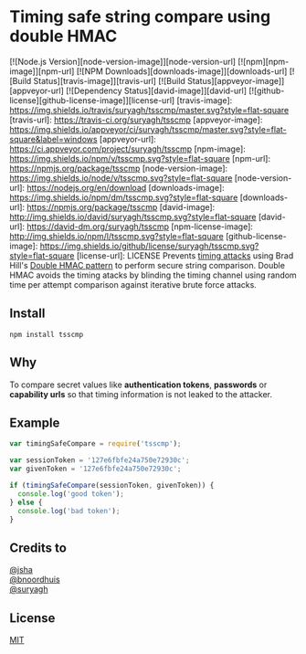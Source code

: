 # Timing safe string compare using double HMAC
[![Node.js Version][node-version-image]][node-version-url]
[![npm][npm-image]][npm-url]
[![NPM Downloads][downloads-image]][downloads-url]
[![Build Status][travis-image]][travis-url]
[![Build Status][appveyor-image]][appveyor-url]
[![Dependency Status][david-image]][david-url]
[![github-license][github-license-image]][license-url]
[travis-image]: https://img.shields.io/travis/suryagh/tsscmp/master.svg?style=flat-square
[travis-url]: https://travis-ci.org/suryagh/tsscmp
[appveyor-image]: https://img.shields.io/appveyor/ci/suryagh/tsscmp/master.svg?style=flat-square&label=windows
[appveyor-url]: https://ci.appveyor.com/project/suryagh/tsscmp
[npm-image]: https://img.shields.io/npm/v/tsscmp.svg?style=flat-square
[npm-url]: https://npmjs.org/package/tsscmp
[node-version-image]: https://img.shields.io/node/v/tsscmp.svg?style=flat-square
[node-version-url]: https://nodejs.org/en/download
[downloads-image]: https://img.shields.io/npm/dm/tsscmp.svg?style=flat-square
[downloads-url]: https://npmjs.org/package/tsscmp
[david-image]: http://img.shields.io/david/suryagh/tsscmp.svg?style=flat-square
[david-url]: https://david-dm.org/suryagh/tsscmp
[npm-license-image]: http://img.shields.io/npm/l/tsscmp.svg?style=flat-square
[github-license-image]: https://img.shields.io/github/license/suryagh/tsscmp.svg?style=flat-square
[license-url]: LICENSE
Prevents [timing attacks](http://codahale.com/a-lesson-in-timing-attacks/) using Brad Hill's
[Double HMAC pattern](https://www.nccgroup.trust/us/about-us/newsroom-and-events/blog/2011/february/double-hmac-verification/)
to perform secure string comparison. Double HMAC avoids the timing atacks by blinding the
timing channel using random time per attempt comparison against iterative brute force attacks.


## Install

```
npm install tsscmp
```
## Why
To compare secret values like **authentication tokens**, **passwords** or
**capability urls** so that timing information is not
leaked to the attacker.

## Example

```js
var timingSafeCompare = require('tsscmp');

var sessionToken = '127e6fbfe24a750e72930c';
var givenToken = '127e6fbfe24a750e72930c';

if (timingSafeCompare(sessionToken, givenToken)) {
  console.log('good token');
} else {
  console.log('bad token');
}
```
## Credits to
[@jsha](https://github.com/jsha)</br>
[@bnoordhuis](https://github.com/bnoordhuis)</br>
[@suryagh](https://github.com/suryagh)

## License
 [MIT](LICENSE)
 